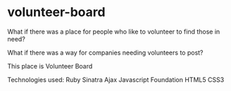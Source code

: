 # volunteer-board
What if there was a place for people who like to volunteer to find those in need?

What if there was a way for companies needing volunteers to post?

This place is Volunteer Board

Technologies used: 
Ruby
Sinatra
Ajax
Javascript
Foundation 
HTML5
CSS3
